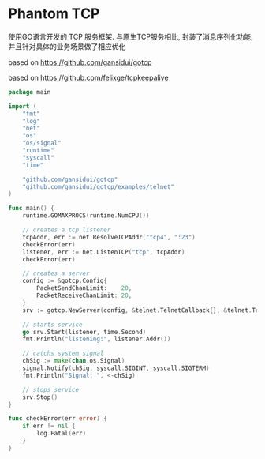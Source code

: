 Phantom TCP
==========

使用GO语言开发的 TCP 服务框架. 与原生TCP服务相比, 封装了消息序列化功能, 
并且针对具体的业务场景做了相应优化

based on https://github.com/gansidui/gotcp

based on https://github.com/felixge/tcpkeepalive

```go
package main

import (
    "fmt"
    "log"
    "net"
    "os"
    "os/signal"
    "runtime"
    "syscall"
    "time"

    "github.com/gansidui/gotcp"
    "github.com/gansidui/gotcp/examples/telnet"
)

func main() {
    runtime.GOMAXPROCS(runtime.NumCPU())

    // creates a tcp listener
    tcpAddr, err := net.ResolveTCPAddr("tcp4", ":23")
    checkError(err)
    listener, err := net.ListenTCP("tcp", tcpAddr)
    checkError(err)

    // creates a server
    config := &gotcp.Config{
        PacketSendChanLimit:    20,
        PacketReceiveChanLimit: 20,
    }
    srv := gotcp.NewServer(config, &telnet.TelnetCallback{}, &telnet.TelnetProtocol{})

    // starts service
    go srv.Start(listener, time.Second)
    fmt.Println("listening:", listener.Addr())

    // catchs system signal
    chSig := make(chan os.Signal)
    signal.Notify(chSig, syscall.SIGINT, syscall.SIGTERM)
    fmt.Println("Signal: ", <-chSig)

    // stops service
    srv.Stop()
}

func checkError(err error) {
    if err != nil {
        log.Fatal(err)
    }
}
```

